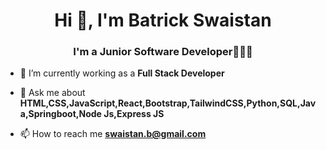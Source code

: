 <h1 align="center">Hi 👋, I'm Batrick Swaistan</h1>
<h3 align="center">I'm a Junior Software Developer👨🏻‍💻</h3>

- 🌱 I’m currently working as a **Full Stack Developer**

- 💬 Ask me about **HTML,CSS,JavaScript,React,Bootstrap,TailwindCSS,Python,SQL,Java,Springboot,Node Js,Express JS**

- 📫 How to reach me **swaistan.b@gmail.com**

